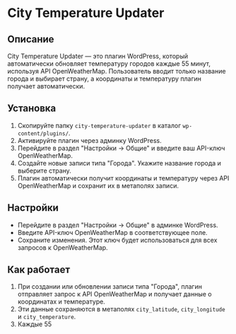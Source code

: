 # City Temperature Updater

## Описание

City Temperature Updater — это плагин WordPress, который автоматически обновляет температуру городов каждые 55 минут, используя API OpenWeatherMap. Пользователь вводит только название города и выбирает страну, а координаты и температуру плагин получает автоматически.

## Установка

1. Скопируйте папку `city-temperature-updater` в каталог `wp-content/plugins/`.
2. Активируйте плагин через админку WordPress.
3. Перейдите в раздел "Настройки -> Общие" и введите ваш API-ключ OpenWeatherMap.
4. Создайте новые записи типа "Города". Укажите название города и выберите страну.
5. Плагин автоматически получит координаты и температуру через API OpenWeatherMap и сохранит их в метаполях записи.

## Настройки

- Перейдите в раздел "Настройки -> Общие" в админке WordPress.
- Введите API-ключ OpenWeatherMap в соответствующее поле.
- Сохраните изменения. Этот ключ будет использоваться для всех запросов к OpenWeatherMap.

## Как работает

1. При создании или обновлении записи типа "Города", плагин отправляет запрос к API OpenWeatherMap и получает данные о координатах и температуре.
2. Эти данные сохраняются в метаполях `city_latitude`, `city_longitude` и `city_temperature`.
3. Каждые 55
